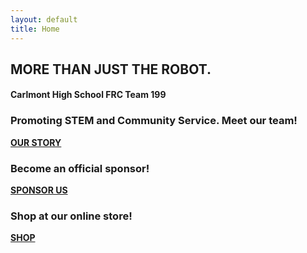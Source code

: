 ```yaml
---
layout: default
title: Home
---
```

<!--#jumbotron is the div that contains each page's title and subtitle text-->
<div id="jumbotron">
	<h2 class="main-font header-font">MORE THAN JUST THE ROBOT.</h2>
	<h4 class="main-font sub-font">Carlmont High School FRC Team 199</h4>
</div>

<!--#split-wrap creates a horizontal divider between preceding and following content-->
<div id="split-wrap"></div>

<div class="parallax-window" data-parallax="scroll" data-image-src="images/Team2018.JPG" data-position="center center"></div>

<!--#redirect-wrap creates a horizontal banner with some text and a button to redirect viewer to another page-->
<div id="redirect-wrap">
	<div id="redirect-text">
		<h3 class="sub-font">
			 Promoting STEM and Community Service. Meet our team!
			</h3>
	</div>
	<div id="redirect-btn">
		<a class="wsite-button wsite-button-large" href="about.php">
			<span class="wsite-button-inner"><strong>OUR STORY</strong></span>
		</a>
	</div>
</div>

<div class="parallax-window" data-parallax="scroll" data-image-src="images/Davis/DSC02293.JPG" data-position="center center"></div>

<!--#redirect-wrap creates a horizontal banner with some text and a button to redirect viewer to another page-->
<div id="redirect-wrap">
	<div id="redirect-text">
		<h3 class="sub-font">
			 Become an official sponsor!
			</h3>
	</div>
	<div id="redirect-btn">
		<a class="wsite-button wsite-button-large" href="sponsor-us">
			<span class="wsite-button-inner"><strong>SPONSOR US</strong></span>
		</a>
	</div>
</div>

<div class="parallax-window" data-parallax="scroll" data-image-src="images/Davis/DSC01952.JPG" data-position="center center"></div>

<!--#redirect-wrap creates a horizontal banner with some text and a button to redirect viewer to another page-->
<div id="redirect-wrap">
	<div id="redirect-text">
		<h3 class="sub-font">
			 Shop at our online store!
			</h3>
	</div>
	<div id="redirect-btn">
		<a class="wsite-button wsite-button-large" href="shop.php">
			<span class="wsite-button-inner"><strong>SHOP</strong></span>
		</a>
	</div>
</div>
<!--END PAGE CONTENT-->